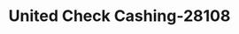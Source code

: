 ---
f_zip-code: 21237
f_state-code: MD
title: United Check Cashing-28108
f_phone: 410-574-3401
f_city-only: Rosedale
f_address: 8767 Philadelphia Rd Rosedale
f_location-unique-id: '28108'
slug: united-check-cashing-28108
updated-on: '2024-05-30T13:46:58.046Z'
created-on: '2024-05-30T13:36:59.803Z'
published-on: '2024-05-30T13:54:32.469Z'
f_city-state: cms/city/rosedale-md.md
f_company: cms/company/united-check-cashing.md
f_state: cms/state/maryland.md
layout: '[payday-loan].html'
tags: payday-loan
---